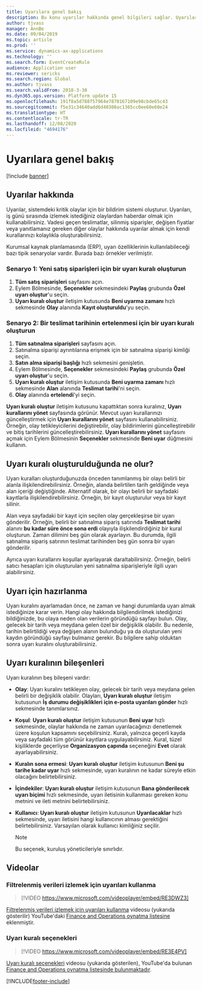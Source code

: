 ```yaml
---
title: Uyarılara genel bakış
description: Bu konu uyarılar hakkında genel bilgileri sağlar. Uyarıları, iş günü sırasında izlemek istediğiniz olaylardan haberdar olmak için kullanabilirsiniz.
author: tjvass
manager: AnnBe
ms.date: 09/04/2019
ms.topic: article
ms.prod: ''
ms.service: dynamics-ax-applications
ms.technology: ''
ms.search.form: EventCreateRule
audience: Application user
ms.reviewer: sericks
ms.search.region: Global
ms.author: tjvass
ms.search.validFrom: 2018-3-30
ms.dyn365.ops.version: Platform update 15
ms.openlocfilehash: 191f8a5d788f57964e7870167109e98cbde65c43
ms.sourcegitcommit: f5e31c34640add6d40308ac1365cc0ee60e60e24
ms.translationtype: HT
ms.contentlocale: tr-TR
ms.lasthandoff: 12/08/2020
ms.locfileid: "4694176"
---
```

# <a name="alerts-overview"></a>Uyarılara genel bakış

[!include [banner](../includes/banner.md)]

## <a name="about-alerts"></a>Uyarılar hakkında
Uyarılar, sistemdeki kritik olaylar için bir bildirim sistemi oluşturur. Uyarıları, iş günü sırasında izlemek istediğiniz olaylardan haberdar olmak için kullanabilirsiniz. Vadesi geçen teslimatlar, silinmiş siparişler, değişen fiyatlar veya yanıtlamanız gereken diğer olaylar hakkında uyarılar almak için kendi kurallarınızı kolaylıkla oluşturabilirsiniz.

Kurumsal kaynak planlamasında (ERP), uyarı özelliklerinin kullanılabileceği bazı tipik senaryolar vardır. Burada bazı örnekler verilmiştir.

### <a name="scenario-1-create-an-alert-rule-for-new-sales-orders"></a>Senaryo 1: Yeni satış siparişleri için bir uyarı kuralı oluşturun

1. **Tüm satış siparişleri** sayfasını açın.
2. Eylem Bölmesinde, **Seçenekler** sekmesindeki **Paylaş** grubunda **Özel uyarı oluştur**'u seçin.
3. **Uyarı kuralı oluştur** iletişim kutusunda **Beni uyarma zamanı** hızlı sekmesinde **Olay** alanında **Kayıt oluşturuldu**'yu seçin.

### <a name="scenario-2-create-an-alert-rule-for-postponement-of-a-delivery-date"></a>Senaryo 2: Bir teslimat tarihinin ertelenmesi için bir uyarı kuralı oluşturun

1. **Tüm satınalma siparişleri** sayfasını açın.
2. Satınalma siparişi ayrıntılarına erişmek için bir satınalma siparişi kimliği seçin.
3. **Satın alma siparişi başlığı** hızlı sekmesini genişletin.
4. Eylem Bölmesinde, **Seçenekler** sekmesindeki **Paylaş** grubunda **Özel uyarı oluştur**'u seçin.
5. **Uyarı kuralı oluştur** iletişim kutusunda **Beni uyarma zamanı** hızlı sekmesinde **Alan** alanında **Teslimat tarihi**'ni seçin.
6. **Olay** alanında **ertelendi**'yi seçin.
    
**Uyarı kuralı oluştur** iletişim kutusunu kapattıktan sonra kuralınız, **Uyarı kurallarını yönet** sayfasında görünür. Mevcut uyarı kurallarınızı güncelleştirmek için **Uyarı kurallarını yönet** sayfasını kullanabilirsiniz. Örneğin, olay tetikleyicilerini değiştirebilir, olay bildirimlerini güncelleştirebilir ve bitiş tarihlerini güncelleştirebilirsiniz. **Uyarı kurallarını yönet** sayfasını açmak için Eylem Bölmesinin **Seçenekler** sekmesinde **Beni uyar** düğmesini kullanın.

## <a name="what-occurs-when-an-alert-rule-is-created"></a>Uyarı kuralı oluşturulduğunda ne olur?

Uyarı kuralları oluşturduğunuzda önceden tanımlanmış bir olayı belirli bir alanla ilişkilendirebilirsiniz. Örneğin, alanda belirtilen tarih geldiğinde veya alan içeriği değiştiğinde. Alternatif olarak, bir olayı belirli bir sayfadaki kayıtlarla ilişkilendirebilirsiniz. Örneğin, bir kayıt oluşturulur veya bir kayıt silinir.

Alan veya sayfadaki bir kayıt için seçilen olay gerçekleşirse bir uyarı gönderilir. Örneğin, belirli bir satınalma sipariş satırında **Teslimat tarihi** alanını **bu kadar süre önce sona erdi** olayıyla ilişkilendirdiğiniz bir kural oluşturun. Zaman dilimini beş gün olarak ayarlayın. Bu durumda, ilgili satınalma sipariş satırının teslimat tarihinden beş gün sonra bir uyarı gönderilir.

Ayrıca uyarı kurallarını koşullar ayarlayarak daraltabilirsiniz. Örneğin, belirli satıcı hesapları için oluşturulan yeni satınalma siparişleriyle ilgili uyarı alabilirsiniz.

## <a name="preparing-for-an-alert"></a>Uyarı için hazırlanma

Uyarı kuralını ayarlamadan önce, ne zaman ve hangi durumlarda uyarı almak istediğinize karar verin. Hangi olay hakkında bilgilendirilmek istediğinizi bildiğinizde, bu olaya neden olan verilerin göründüğü sayfayı bulun. Olay, gelecek bir tarih veya meydana gelen özel bir değişiklik olabilir. Bu nedenle, tarihin belirtildiği veya değişen alanın bulunduğu ya da oluşturulan yeni kaydın göründüğü sayfayı bulmanız gerekir. Bu bilgilere sahip olduktan sonra uyarı kuralını oluşturabilirsiniz.

## <a name="components-of-an-alert-rule"></a>Uyarı kuralının bileşenleri

Uyarı kuralının beş bileşeni vardır:

- **Olay**: Uyarı kuralını tetikleyen olay, gelecek bir tarih veya meydana gelen belirli bir değişiklik olabilir. Olayları, **Uyarı kuralı oluştur** iletişim kutusunun **İş durumu değişiklikleri için e-posta uyarıları gönder** hızlı sekmesinde tanımlarsınız.
- **Koşul**: **Uyarı kuralı oluştur** iletişim kutusunun **Beni uyar** hızlı sekmesinde, olaylar hakkında ne zaman uyarılacağınızı denetlemek üzere koşulun kapsamını seçebilirsiniz. Kuralı, yalnızca geçerli kayda veya sayfadaki tüm görünür kayıtlara uygulayabilirsiniz. Kural, tüzel kişiliklerde geçerliyse **Organizasyon çapında** seçeneğini **Evet** olarak ayarlayabilirsiniz.
- **Kuralın sona ermesi**: **Uyarı kuralı oluştur** iletişim kutusunun **Beni şu tarihe kadar uyar** hızlı sekmesinde, uyarı kuralının ne kadar süreyle etkin olacağını belirtebilirsiniz.
- **İçindekiler**: **Uyarı kuralı oluştur** iletişim kutusunun **Bana gönderilecek uyarı biçimi** hızlı sekmesinde, uyarı iletisinin kullanması gereken konu metnini ve ileti metnini belirtebilirsiniz.
- **Kullanıcı**: **Uyarı kuralı oluştur** iletişim kutusunun **Uyarılacaklar** hızlı sekmesinde, uyarı iletisini hangi kullanıcının alması gerektiğini belirtebilirsiniz. Varsayılan olarak kullanıcı kimliğiniz seçilir.

    > [!NOTE]
    > Bu seçenek, kuruluş yöneticileriyle sınırlıdır.

## <a name="videos"></a>Videolar

### <a name="how-to-use-alerts-to-monitor-filtered-data"></a>Filtrelenmiş verileri izlemek için uyarıları kullanma

> [!VIDEO https://www.microsoft.com/videoplayer/embed/RE3DWZ3]

[Filtrelenmiş verileri izlemek için uyarıları kullanma](https://youtu.be/ZYKMcv6kl9s) videosu (yukarıda gösterilir) YouTube'daki [Finance and Operations oynatma listesine](https://www.youtube.com/playlist?list=PLcakwueIHoT_SYfIaPGoOhloFoCXiUSyW) eklenmiştir.

### <a name="alert-rule-options"></a>Uyarı kuralı seçenekleri

> [!VIDEO https://www.microsoft.com/videoplayer/embed/RE3E4PV]

[Uyarı kuralı seçenekleri](https://youtu.be/cpzimwOjicM) videosu (yukarıda gösterilen), YouTube'da bulunan [Finance and Operations oynatma listesinde bulunmaktadır](https://www.youtube.com/playlist?list=PLcakwueIHoT_SYfIaPGoOhloFoCXiUSyW).




[!INCLUDE[footer-include](../../../includes/footer-banner.md)]